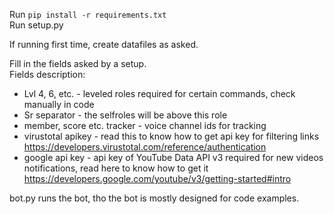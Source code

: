 Run `pip install -r requirements.txt`<br>
Run setup.py

If running first time, create datafiles as asked.

Fill in the fields asked by a setup.<br>
Fields description:<ul>
    <li>Lvl 4, 6, etc. - leveled roles required for certain commands, check manually in code</li>
    <li>Sr separator - the selfroles will be above this role</li>
    <li>member, score etc. tracker - voice channel ids for tracking</li>
    <li>virustotal apikey - read this to know how to get api key for filtering links https://developers.virustotal.com/reference/authentication</li>
    <li>google api key - api key of YouTube Data API v3 required for new videos notifications, read here to know how to get it https://developers.google.com/youtube/v3/getting-started#intro</li>
    </ul>

bot.py runs the bot, tho the bot is mostly designed for code examples.
